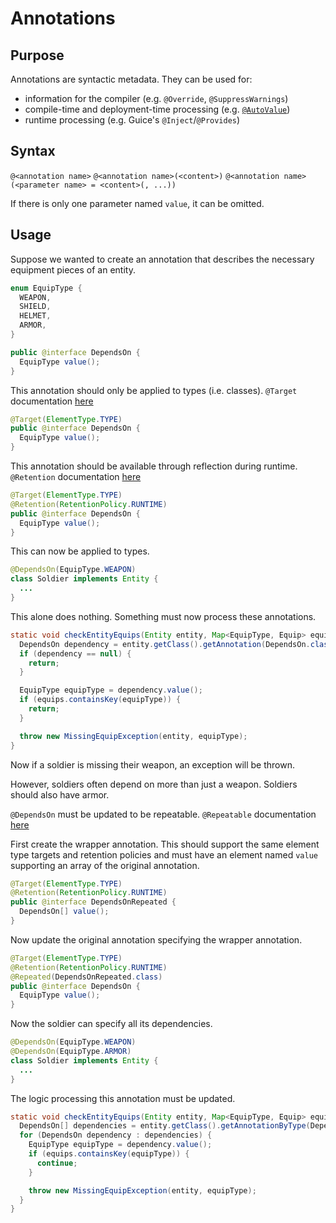 # Annotations

## Purpose

Annotations are syntactic metadata. They can be used for:
 - information for the compiler (e.g. `@Override`, `@SuppressWarnings`)
 - compile-time and deployment-time processing (e.g. [`@AutoValue`](https://github.com/google/auto/tree/master/value))
 - runtime processing (e.g. Guice's `@Inject`/`@Provides`)

## Syntax

`@<annotation name>`
`@<annotation name>(<content>)`
`@<annotation name>(<parameter name> = <content>(, ...))`

If there is only one parameter named `value`, it can be omitted.

## Usage

Suppose we wanted to create an annotation that describes the necessary equipment pieces of an entity.

```java
enum EquipType {
  WEAPON,
  SHIELD,
  HELMET,
  ARMOR,
}
```

```java
public @interface DependsOn {
  EquipType value();
}
```

This annotation should only be applied to types (i.e. classes). `@Target` documentation [here](https://docs.oracle.com/en/java/javase/11/docs/api/java.base/java/lang/annotation/Target.html)

```java
@Target(ElementType.TYPE)
public @interface DependsOn {
  EquipType value();
}
```

This annotation should be available through reflection during runtime. `@Retention` documentation [here](https://docs.oracle.com/en/java/javase/11/docs/api/java.base/java/lang/annotation/Retention.html)

```java
@Target(ElementType.TYPE)
@Retention(RetentionPolicy.RUNTIME)
public @interface DependsOn {
  EquipType value();
}
```

This can now be applied to types.

```java
@DependsOn(EquipType.WEAPON)
class Soldier implements Entity {
  ...
}
```

This alone does nothing. Something must now process these annotations.

```java
static void checkEntityEquips(Entity entity, Map<EquipType, Equip> equips) {
  DependsOn dependency = entity.getClass().getAnnotation(DependsOn.class);
  if (dependency == null) {
    return;
  }

  EquipType equipType = dependency.value();
  if (equips.containsKey(equipType)) {
    return;
  }

  throw new MissingEquipException(entity, equipType);
}
```

Now if a soldier is missing their weapon, an exception will be thrown.

However, soldiers often depend on more than just a weapon. Soldiers should also have armor.

`@DependsOn` must be updated to be repeatable. `@Repeatable` documentation [here](https://docs.oracle.com/en/java/javase/11/docs/api/java.base/java/lang/annotation/Repeatable.html)

First create the wrapper annotation. This should support the same element type targets and retention policies and must have an element named `value` supporting an array of the original annotation.

```java
@Target(ElementType.TYPE)
@Retention(RetentionPolicy.RUNTIME)
public @interface DependsOnRepeated {
  DependsOn[] value();
}
```

Now update the original annotation specifying the wrapper annotation.

```java
@Target(ElementType.TYPE)
@Retention(RetentionPolicy.RUNTIME)
@Repeated(DependsOnRepeated.class)
public @interface DependsOn {
  EquipType value();
}
```

Now the soldier can specify all its dependencies.

```java
@DependsOn(EquipType.WEAPON)
@DependsOn(EquipType.ARMOR)
class Soldier implements Entity {
  ...
}
```

The logic processing this annotation must be updated.

```java
static void checkEntityEquips(Entity entity, Map<EquipType, Equip> equips) {
  DependsOn[] dependencies = entity.getClass().getAnnotationByType(DependsOn.class);
  for (DependsOn dependency : dependencies) {
    EquipType equipType = dependency.value();
    if (equips.containsKey(equipType)) {
      continue;
    }

    throw new MissingEquipException(entity, equipType);
  }
}
```